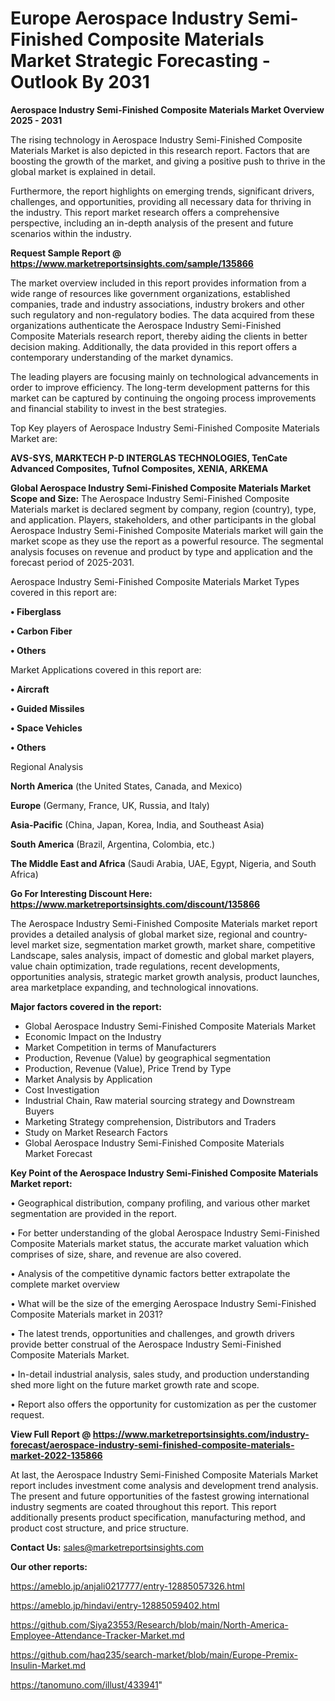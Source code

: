  # Europe Aerospace Industry Semi-Finished Composite Materials Market Strategic Forecasting - Outlook By 2031

<Strong> Aerospace Industry Semi-Finished Composite Materials Market Overview 2025 - 2031</strong>

The rising technology in Aerospace Industry Semi-Finished Composite Materials Market is also depicted in this research report. Factors that are boosting the growth of the market, and giving a positive push to thrive in the global market is explained in detail.

Furthermore, the report highlights on emerging trends, significant drivers, challenges, and opportunities, providing all necessary data for thriving in the industry. This report market research offers a comprehensive perspective, including an in-depth analysis of the present and future scenarios within the industry.

<strong>Request Sample Report @ <a href=https://www.marketreportsinsights.com/sample/135866>https://www.marketreportsinsights.com/sample/135866</a></strong>

The market overview included in this report provides information from a wide range of resources like government organizations, established companies, trade and industry associations, industry brokers and other such regulatory and non-regulatory bodies. The data acquired from these organizations authenticate the Aerospace Industry Semi-Finished Composite Materials research report, thereby aiding the clients in better decision making. Additionally, the data provided in this report offers a contemporary understanding of the market dynamics.

The leading players are focusing mainly on technological advancements in order to improve efficiency. The long-term development patterns for this market can be captured by continuing the ongoing process improvements and financial stability to invest in the best strategies.

Top Key players of Aerospace Industry Semi-Finished Composite Materials Market are:

<strong>AVS-SYS, MARKTECH P-D INTERGLAS TECHNOLOGIES, TenCate Advanced Composites, Tufnol Composites, XENIA, ARKEMA</strong>

<strong><b>Global Aerospace Industry Semi-Finished Composite Materials Market Scope and Size:</b></strong>
The Aerospace Industry Semi-Finished Composite Materials market is declared segment by company, region (country), type, and application. Players, stakeholders, and other participants in the global Aerospace Industry Semi-Finished Composite Materials market will gain the market scope as they use the report as a powerful resource. The segmental analysis focuses on revenue and product by type and application and the forecast period of 2025-2031.

Aerospace Industry Semi-Finished Composite Materials Market Types covered in this report are:

<strong>• Fiberglass

• Carbon Fiber

• Others</strong>

Market Applications covered in this report are:

<strong>• Aircraft

• Guided Missiles

• Space Vehicles

• Others</strong> 

Regional Analysis

<strong>North America</strong> (the United States, Canada, and Mexico)

<strong>Europe</strong> (Germany, France, UK, Russia, and Italy)

<strong>Asia-Pacific</strong> (China, Japan, Korea, India, and Southeast Asia)

<strong>South America</strong> (Brazil, Argentina, Colombia, etc.)

<strong>The Middle East and Africa</strong> (Saudi Arabia, UAE, Egypt, Nigeria, and South Africa)

<strong>Go For Interesting Discount Here: <a href=https://www.marketreportsinsights.com/discount/135866>https://www.marketreportsinsights.com/discount/135866</a></strong>

The Aerospace Industry Semi-Finished Composite Materials market report provides a detailed analysis of global market size, regional and country-level market size, segmentation market growth, market share, competitive Landscape, sales analysis, impact of domestic and global market players, value chain optimization, trade regulations, recent developments, opportunities analysis, strategic market growth analysis, product launches, area marketplace expanding, and technological innovations.

<strong><b>Major factors covered in the report:</b></strong>
<ul>
  <li>Global Aerospace Industry Semi-Finished Composite Materials Market </li>
  <li>Economic Impact on the Industry</li>
  <li>Market Competition in terms of Manufacturers</li>
  <li>Production, Revenue (Value) by geographical segmentation</li>
  <li>Production, Revenue (Value), Price Trend by Type</li>
  <li>Market Analysis by Application</li>
  <li>Cost Investigation</li>
  <li>Industrial Chain, Raw material sourcing strategy and Downstream Buyers</li>
  <li>Marketing Strategy comprehension, Distributors and Traders</li>
  <li>Study on Market Research Factors</li>
  <li>Global Aerospace Industry Semi-Finished Composite Materials Market Forecast</li>
</ul>

<strong><b>Key Point of the Aerospace Industry Semi-Finished Composite Materials Market report:</b></strong>

• Geographical distribution, company profiling, and various other market segmentation are provided in the report.

• For better understanding of the global Aerospace Industry Semi-Finished Composite Materials market status, the accurate market valuation which comprises of size, share, and revenue are also covered.

• Analysis of the competitive dynamic factors better extrapolate the complete market overview

• What will be the size of the emerging Aerospace Industry Semi-Finished Composite Materials market in 2031?

• The latest trends, opportunities and challenges, and growth drivers provide better construal of the Aerospace Industry Semi-Finished Composite Materials Market.

• In-detail industrial analysis, sales study, and production understanding shed more light on the future market growth rate and scope.

• Report also offers the opportunity for customization as per the customer request.

<strong><b>View Full Report @ <a href=https://www.marketreportsinsights.com/industry-forecast/aerospace-industry-semi-finished-composite-materials-market-2022-135866>https://www.marketreportsinsights.com/industry-forecast/aerospace-industry-semi-finished-composite-materials-market-2022-135866</a></b></strong>


At last, the Aerospace Industry Semi-Finished Composite Materials Market report includes investment come analysis and development trend analysis. The present and future opportunities of the fastest growing international industry segments are coated throughout this report. This report additionally presents product specification, manufacturing method, and product cost structure, and price structure.

<strong>Contact Us:</strong>
sales@marketreportsinsights.com

<strong>Our other reports:</strong>

<a href=https://ameblo.jp/anjali0217777/entry-12885057326.html>https://ameblo.jp/anjali0217777/entry-12885057326.html</a>

<a href=https://ameblo.jp/hindavi/entry-12885059402.html>https://ameblo.jp/hindavi/entry-12885059402.html</a>

<a href=https://github.com/Siya23553/Research/blob/main/North-America-Employee-Attendance-Tracker-Market.md>https://github.com/Siya23553/Research/blob/main/North-America-Employee-Attendance-Tracker-Market.md</a>

<a href=https://github.com/haq235/search-market/blob/main/Europe-Premix-Insulin-Market.md>https://github.com/haq235/search-market/blob/main/Europe-Premix-Insulin-Market.md</a>

<a href=https://tanomuno.com/illust/433941>https://tanomuno.com/illust/433941</a>"
